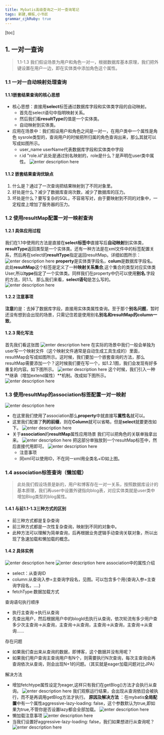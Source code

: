 ```yaml
---
title: Mybatis高级查询之一对一查询笔记
tags: 新建,模板,小书匠
grammar_cjkRuby: true
---
```

[toc]

## 1. 一对一查询

> 1.1-1.3 我们假设场景为用户和角色一对一，根据数据库基本原理，我们把外键设置在用户一边，即在实体类中添加角色这个属性。

### 1.1 一对一自动映射处理查询
#### 1.1.1嵌套结果查询的核心思想
- 核心思想：直接用**select**标签通过数据库字段和实体类字段的自动映射。
	- 首先在select语句中指明映射关系。
	- 然后我们看**resultType**的值是一个实体类。
	- 自动映射到实体类。
- 应用在场景中：我们假设用户和角色之间是一对一，在用户类中一个属性是角色 sysrole类型的，查询用户的时候把所归属的角色查询出来，那么其就可以写成如图所示。
	- user_name userName代表数据库字段和实体类中字段
	- r.id "role.id"此处是通过别名映射的，role是什么？是声明在user类中属性。
![enter description here](./images/1556028482729.png)
#### 1.1.2 嵌套结果查询优缺点
 1. 什么是？通过了一次查询把结果映射到了不同对象里。
 2. 好处是什么？减少了数据库查询次数，减少了数据库的压力。
 3. 坏处是什么？要写复杂的SQL，不容易写对，由于要映射到不同的对象中，一定程度上增加了服务器的压力。
 
 ### 1.2 使用resultMap配置一对一映射查询
 #### 1.2.1 具体应用过程
 我们在1.1中使用的方法是直接在**select标签中**直接写后**自动映射**到实体类，**resultType**返回类型是一个实体类。还有一种方法是在xml文件中的<resultMap>标签配置关系，然后再在select的**resultType**指定返回resultMap。详细如图所示：
 ![enter description here](./images/1556029543657.png)
 **property**是实体类字段名，**colum**是数据库字段名。此处**resultMap**这个标签是定义了一种**映射关系集合**,这个集合的类型对应实体类User,所以**type**指定了一个实体类。同样我们在property中仍可以使用**别名**.字段的方法，同1.1。
 那么我们来看，**select语句**是怎么写的。
![enter description here](./images/1556034087529.png)
 #### 1.2.2 注意事项
 **注意**的是：去掉了数据库字段，直接用实体类属性查询。至于那个**别名问题**，暂时还没有想到会出现的场景，只需记住若是使用别名**别名和resultMap的column一致**。
 #### 1.2.3 简化写法
 首先我们看这张图
 ![enter description here](./images/1556032048245.png)
 在实际的场景中我们一般会单独为user写一个映射文件（这个映射文件通常是自动生成工具生成的）里面，resultMap会写成如图所示。这时候，我们要加一个嵌套查询的方法，那么resultMap需要添加一个？这时候我们要在写一个，如1.2.1图，我们会发现有好多重复的内容。如下图所示。
 ![enter description here](./images/1556032298389.png)
 这个时候，我们引入一种**继承（增加extend属性）**机制。改成如下图所示。
 ![enter description here](./images/1556032428397.png)
 ### 1.3 使用resultMap的association标签配置一对一映射
 ![enter description here](./images/1556032883601.png)
 - 在这里我们使用了association那么**property**中就直接写**属性名**就可以。
 - 这里我们配置了**列的前缀**，则在**Column**就可以省略，但是**select**就要更改如下。
 ![enter description here](./images/1556034409791.png)
 - 关于**association**的**resultMap**属性应用场景
 我们可以把角色的关联单独拿出来。
 ![enter description here](./images/1556034559072.png)
 把这部分单独放到一个resultMap标签中，然后直接代用即可。
![enter description here](./images/1556034734781.png)
	 - 注意事项
	 - 同xml可以使用ID，不在同一xml用全类名+ID如上图。
	 
### 1.4 association标签查询（懒加载）

> 此处我们假设场景是新的，用户和博客存在一对一关系，按照数据库设计的基本原理，我们再user中设置外键指向blog表，对应实体类就是user类中增加Blog类型的blog属性。

#### 1.4.1 与前1.1-1.3三种方式的区别
- 前三种方式都是复杂查询
- 前三种方式都是一次性复杂查询，映射到不同的对象中。
- 此种方法可以理解为简单查询，后再根据业务逻辑手动查询关联对象，所以出现了急速加载和懒加载的概念。

#### 1.4.2 具体实例
![enter description here](./images/1556036487697.png)
![enter description here](./images/1556036569145.png)
association中的属性介绍
- select：从查询ID
- column:从查询入参=主查询字段名，见图。可以包含多个用{查询入参=主查询字段名，....}
- fetchType:数据加载方式

查询语句执行顺序
- 执行主查询->执行从查询
- 先查出用户，然后根据用户中的blogId去执行从查询，依次轮流有多少用户查多少次主查询->从查询，主查询->从查询，主查询->从查询，主查询->从查询......

存在问题
- 如果我们查出来从查询的数据，即博客，这个数据并没有用呢？
- 如果我们用户查询主查询用户有N个，则需要执行N次查询，每次主查询会再查询依次从查询，则会出现N+1的问题。（其实就是eager加载问题对比JPA）

解决方法

 - 增加fetchtype属性设定为eager,这样只有我们在getBlog()方法才会执行从查询。
![enter description here](./images/1556037434889.png)
我们观察运行结果，会出现从查询依旧会被执行，而不是再调用getBlog方法才执行。
**原因及解决方法** ：在mybatis**全局配置**中有一个属性aggressive-lazy-loading: false，这个参数默认为true,即如果为true,不管你是否设置lazy都会全部加载。
![enter description here](./images/1556037950485.png)
- 懒加载注意事项
![enter description here](./images/1556038114144.png)
- 当我们设置好aggressive-lazy-loading: false，我们如果想进行从查询呢？
![enter description here](./images/1556038197090.png)
